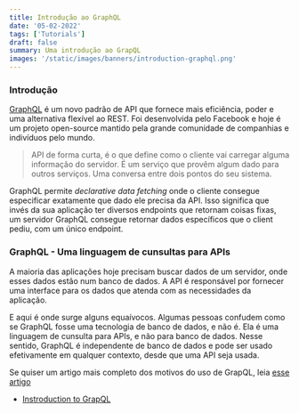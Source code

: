```yaml
---
title: Introdução ao GraphQL
date: '05-02-2022'
tags: ['Tutorials']
draft: false
summary: Uma introdução ao GrapQL
images: '/static/images/banners/introduction-graphql.png'
---
```


### Introdução

[GraphQL](https://graphql.org/) é um novo padrão de API que fornece mais eficiência, poder e uma alternativa flexível ao REST. Foi desenvolvida pelo Facebook e hoje é um projeto open-source mantido pela grande comunidade de companhias e indivíduos pelo mundo.

> API de forma curta, é o que define como o cliente vai carregar alguma informação do servidor. É um serviço que provêm algum dado para outros serviços. Uma conversa entre dois pontos do seu sistema.

GraphQL permite _declarative data fetching_ onde o cliente consegue especificar exatamente que dado ele precisa da API. Isso significa que invés da sua aplicação ter diversos endpoints que retornam coisas fixas, um servidor GraphQL consegue retornar dados específicos que o client pediu, com um único endpoint.

### GraphQL - Uma linguagem de cunsultas para APIs

A maioria das aplicações hoje precisam buscar dados de um servidor, onde esses dados estão num banco de dados. A API é responsável por fornecer uma interface para os dados que atenda com as necessidades da aplicação.

E aqui é onde surge alguns equaívocos. Algumas pessoas confudem como se GraphQL fosse uma tecnologia de banco de dados, e não é. Ela é uma linguagem de cunsulta para APIs, e não para banco de dados. Nesse sentido, GraphQL é independente de banco de dados e pode ser usado efetivamente em qualquer contexto, desde que uma API seja usada.

Se quiser um artigo mais completo dos motivos do uso de GrapQL, leia [esse artigo](https://www.prisma.io/blog/top-5-reasons-to-use-graphql-b60cfa683511)



- [Instroduction to GrapQL](https://www.howtographql.com/basics/0-introduction/)